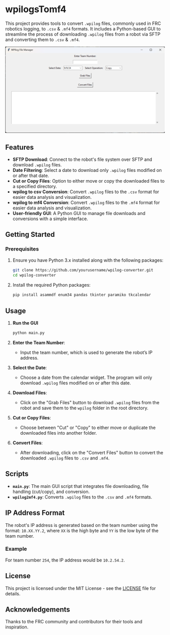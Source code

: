 # wpilogsTomf4

This project provides tools to convert `.wpilog` files, commonly used in FRC robotics logging, to `.csv` & `.mf4` formats. It includes a Python-based GUI to streamline the process of downloading `.wpilog` files from a robot via SFTP and converting them to `.csv` & `.mf4`.

![Alt text](/GUI.png)

## Features

- **SFTP Download**: Connect to the robot's file system over SFTP and download `.wpilog` files.
- **Date Filtering**: Select a date to download only `.wpilog` files modified on or after that date.
- **Cut or Copy Files**: Option to either move or copy the downloaded files to a specified directory.
- **wpilog to csv Conversion**: Convert `.wpilog` files to the `.csv` format for easier data analysis and visualization.
- **wpilog to mf4 Conversion**: Convert `.wpilog` files to the `.mf4` format for easier data analysis and visualization.
- **User-friendly GUI**: A Python GUI to manage file downloads and conversions with a simple interface.

## Getting Started

### Prerequisites

1. Ensure you have Python 3.x installed along with the following packages:
    ```bash
    git clone https://github.com/yourusername/wpilog-converter.git
    cd wpilog-converter
    ```

2. Install the required Python packages:
    ```bash
    pip install asammdf enum34 pandas tkinter paramiko tkcalendar
    ```

## Usage

1. **Run the GUI**
    ```bash
    python main.py
    ```

2. **Enter the Team Number**:
   - Input the team number, which is used to generate the robot’s IP address.

3. **Select the Date**:
   - Choose a date from the calendar widget. The program will only download `.wpilog` files modified on or after this date.

4. **Download Files**:
   - Click on the "Grab Files" button to download `.wpilog` files from the robot and save them to the `wpilog` folder in the root directory.

5. **Cut or Copy Files**:
   - Choose between "Cut" or "Copy" to either move or duplicate the downloaded files into another folder.

6. **Convert Files**:
   - After downloading, click on the "Convert Files" button to convert the downloaded `.wpilog` files to `.csv` and `.mf4`.

## Scripts

- **`main.py`**: The main GUI script that integrates file downloading, file handling (cut/copy), and conversion.
- **`wpilog2mf4.py`**: Converts `.wpilog` files to the `.csv` and `.mf4` formats.

## IP Address Format

The robot's IP address is generated based on the team number using the format: `10.XX.YY.2`, where `XX` is the high byte and `YY` is the low byte of the team number.

### Example

For team number `254`, the IP address would be `10.2.54.2`.

## License

This project is licensed under the MIT License - see the [LICENSE](LICENSE) file for details.

## Acknowledgements

Thanks to the FRC community and contributors for their tools and inspiration.